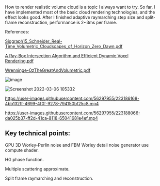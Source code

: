 How to render realistic volume cloud is a topic I always want to try. So far, I have implemented most of the basic cloud rendering technologies, and the effect looks good. After I finished adaptive raymarching step size and split-frame reconstruction, performance is 2~3ms per frame.


References:

[Siggraph15_Schneider_Real-Time_Volumetric_Cloudscapes_of_Horizon_Zero_Dawn.pdf](https://github.com/HigashiSan/CDC-High-Quality-Realtime-Cloud/files/11010200/Siggraph15_Schneider_Real-Time_Volumetric_Cloudscapes_of_Horizon_Zero_Dawn.pdf)

[A Ray-Box Intersection Algorithm and Efficient Dynamic Voxel Rendering.pdf](https://github.com/HigashiSan/CDC-High-Quality-Realtime-Cloud/files/11010201/A.Ray-Box.Intersection.Algorithm.and.Efficient.Dynamic.Voxel.Rendering.pdf)


[Wrenninge-OzTheGreatAndVolumetric.pdf](https://github.com/HigashiSan/CDC-High-Quality-Realtime-Cloud/files/11010204/Wrenninge-OzTheGreatAndVolumetric.pdf)


![image](https://user-images.githubusercontent.com/56297955/226152860-e45af740-3d6f-430b-9802-eafecc0dc606.png)

![Screenshot 2023-03-06 105332](https://user-images.githubusercontent.com/56297955/223182922-5df4aa63-b863-44e9-9a5e-b85b3b13c5c3.png)


https://user-images.githubusercontent.com/56297955/223186168-4bb132ff-4699-4f0f-9278-794150bf25c8.mp4


https://user-images.githubusercontent.com/56297955/223188066-da025b37-ff2d-41ca-8118-65041681e4ef.mp4


## Key technical points:

GPU 3D Worley-Perlin noise and FBM Worley detail noise generator use compute shader.

HG phase function.

Multiple scattering approximate.

Split frame raymarching and reconstruction.


